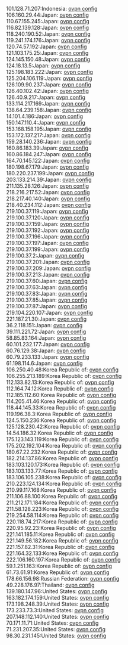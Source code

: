 101.128.71.207:Indonesia: [ovpn config](vpn/101_128_71_207.ovpn)  
106.160.29.44:Japan: [ovpn config](vpn/106_160_29_44.ovpn)  
110.67.155.245:Japan: [ovpn config](vpn/110_67_155_245.ovpn)  
116.82.139.128:Japan: [ovpn config](vpn/116_82_139_128.ovpn)  
118.240.190.52:Japan: [ovpn config](vpn/118_240_190_52.ovpn)  
119.241.174.176:Japan: [ovpn config](vpn/119_241_174_176.ovpn)  
120.74.57.192:Japan: [ovpn config](vpn/120_74_57_192.ovpn)  
121.103.175.25:Japan: [ovpn config](vpn/121_103_175_25.ovpn)  
124.145.150.48:Japan: [ovpn config](vpn/124_145_150_48.ovpn)  
124.18.13.5:Japan: [ovpn config](vpn/124_18_13_5.ovpn)  
125.198.183.222:Japan: [ovpn config](vpn/125_198_183_222.ovpn)  
125.204.106.119:Japan: [ovpn config](vpn/125_204_106_119.ovpn)  
126.109.90.237:Japan: [ovpn config](vpn/126_109_90_237.ovpn)  
126.40.102.42:Japan: [ovpn config](vpn/126_40_102_42.ovpn)  
126.40.9.217:Japan: [ovpn config](vpn/126_40_9_217.ovpn)  
133.114.217.169:Japan: [ovpn config](vpn/133_114_217_169.ovpn)  
138.64.239.158:Japan: [ovpn config](vpn/138_64_239_158.ovpn)  
14.101.4.186:Japan: [ovpn config](vpn/14_101_4_186.ovpn)  
150.147.110.4:Japan: [ovpn config](vpn/150_147_110_4.ovpn)  
153.168.158.195:Japan: [ovpn config](vpn/153_168_158_195.ovpn)  
153.172.137.217:Japan: [ovpn config](vpn/153_172_137_217.ovpn)  
159.28.140.236:Japan: [ovpn config](vpn/159_28_140_236.ovpn)  
160.86.183.39:Japan: [ovpn config](vpn/160_86_183_39.ovpn)  
160.86.184.247:Japan: [ovpn config](vpn/160_86_184_247.ovpn)  
164.70.145.122:Japan: [ovpn config](vpn/164_70_145_122.ovpn)  
180.198.67.179:Japan: [ovpn config](vpn/180_198_67_179.ovpn)  
180.220.237.199:Japan: [ovpn config](vpn/180_220_237_199.ovpn)  
203.133.214.39:Japan: [ovpn config](vpn/203_133_214_39.ovpn)  
211.135.28.126:Japan: [ovpn config](vpn/211_135_28_126.ovpn)  
218.216.217.52:Japan: [ovpn config](vpn/218_216_217_52.ovpn)  
218.217.40.140:Japan: [ovpn config](vpn/218_217_40_140.ovpn)  
218.40.234.112:Japan: [ovpn config](vpn/218_40_234_112.ovpn)  
219.100.37.119:Japan: [ovpn config](vpn/219_100_37_119.ovpn)  
219.100.37.120:Japan: [ovpn config](vpn/219_100_37_120.ovpn)  
219.100.37.159:Japan: [ovpn config](vpn/219_100_37_159.ovpn)  
219.100.37.192:Japan: [ovpn config](vpn/219_100_37_192.ovpn)  
219.100.37.196:Japan: [ovpn config](vpn/219_100_37_196.ovpn)  
219.100.37.197:Japan: [ovpn config](vpn/219_100_37_197.ovpn)  
219.100.37.199:Japan: [ovpn config](vpn/219_100_37_199.ovpn)  
219.100.37.2:Japan: [ovpn config](vpn/219_100_37_2.ovpn)  
219.100.37.201:Japan: [ovpn config](vpn/219_100_37_201.ovpn)  
219.100.37.209:Japan: [ovpn config](vpn/219_100_37_209.ovpn)  
219.100.37.213:Japan: [ovpn config](vpn/219_100_37_213.ovpn)  
219.100.37.60:Japan: [ovpn config](vpn/219_100_37_60.ovpn)  
219.100.37.63:Japan: [ovpn config](vpn/219_100_37_63.ovpn)  
219.100.37.83:Japan: [ovpn config](vpn/219_100_37_83.ovpn)  
219.100.37.85:Japan: [ovpn config](vpn/219_100_37_85.ovpn)  
219.100.37.87:Japan: [ovpn config](vpn/219_100_37_87.ovpn)  
219.104.220.107:Japan: [ovpn config](vpn/219_104_220_107.ovpn)  
221.187.21.30:Japan: [ovpn config](vpn/221_187_21_30.ovpn)  
36.2.118.151:Japan: [ovpn config](vpn/36_2_118_151.ovpn)  
39.111.221.72:Japan: [ovpn config](vpn/39_111_221_72.ovpn)  
58.85.83.164:Japan: [ovpn config](vpn/58_85_83_164.ovpn)  
60.101.232.177:Japan: [ovpn config](vpn/60_101_232_177.ovpn)  
60.76.129.38:Japan: [ovpn config](vpn/60_76_129_38.ovpn)  
60.79.233.133:Japan: [ovpn config](vpn/60_79_233_133.ovpn)  
61.198.114.6:Japan: [ovpn config](vpn/61_198_114_6.ovpn)  
106.250.40.48:Korea Republic of: [ovpn config](vpn/106_250_40_48.ovpn)  
106.255.213.189:Korea Republic of: [ovpn config](vpn/106_255_213_189.ovpn)  
112.133.82.13:Korea Republic of: [ovpn config](vpn/112_133_82_13.ovpn)  
112.164.74.12:Korea Republic of: [ovpn config](vpn/112_164_74_12.ovpn)  
112.185.112.60:Korea Republic of: [ovpn config](vpn/112_185_112_60.ovpn)  
114.205.41.46:Korea Republic of: [ovpn config](vpn/114_205_41_46.ovpn)  
118.44.145.33:Korea Republic of: [ovpn config](vpn/118_44_145_33.ovpn)  
119.196.38.3:Korea Republic of: [ovpn config](vpn/119_196_38_3.ovpn)  
124.5.150.236:Korea Republic of: [ovpn config](vpn/124_5_150_236.ovpn)  
125.128.230.42:Korea Republic of: [ovpn config](vpn/125_128_230_42.ovpn)  
14.54.186.32:Korea Republic of: [ovpn config](vpn/14_54_186_32.ovpn)  
175.123.143.119:Korea Republic of: [ovpn config](vpn/175_123_143_119.ovpn)  
175.202.192.104:Korea Republic of: [ovpn config](vpn/175_202_192_104.ovpn)  
180.67.22.232:Korea Republic of: [ovpn config](vpn/180_67_22_232.ovpn)  
182.214.137.86:Korea Republic of: [ovpn config](vpn/182_214_137_86.ovpn)  
183.103.120.173:Korea Republic of: [ovpn config](vpn/183_103_120_173.ovpn)  
183.103.133.77:Korea Republic of: [ovpn config](vpn/183_103_133_77.ovpn)  
183.106.105.238:Korea Republic of: [ovpn config](vpn/183_106_105_238.ovpn)  
210.223.124.134:Korea Republic of: [ovpn config](vpn/210_223_124_134.ovpn)  
210.99.117.168:Korea Republic of: [ovpn config](vpn/210_99_117_168.ovpn)  
211.106.88.100:Korea Republic of: [ovpn config](vpn/211_106_88_100.ovpn)  
211.212.171.184:Korea Republic of: [ovpn config](vpn/211_212_171_184.ovpn)  
211.58.128.223:Korea Republic of: [ovpn config](vpn/211_58_128_223.ovpn)  
219.254.58.114:Korea Republic of: [ovpn config](vpn/219_254_58_114.ovpn)  
220.118.74.217:Korea Republic of: [ovpn config](vpn/220_118_74_217.ovpn)  
220.95.92.23:Korea Republic of: [ovpn config](vpn/220_95_92_23.ovpn)  
221.141.185.11:Korea Republic of: [ovpn config](vpn/221_141_185_11.ovpn)  
221.149.56.182:Korea Republic of: [ovpn config](vpn/221_149_56_182.ovpn)  
221.157.82.31:Korea Republic of: [ovpn config](vpn/221_157_82_31.ovpn)  
221.164.32.133:Korea Republic of: [ovpn config](vpn/221_164_32_133.ovpn)  
222.106.160.197:Korea Republic of: [ovpn config](vpn/222_106_160_197.ovpn)  
59.1.251.163:Korea Republic of: [ovpn config](vpn/59_1_251_163.ovpn)  
61.73.61.91:Korea Republic of: [ovpn config](vpn/61_73_61_91.ovpn)  
178.66.156.98:Russian Federation: [ovpn config](vpn/178_66_156_98.ovpn)  
49.228.176.97:Thailand: [ovpn config](vpn/49_228_176_97.ovpn)  
139.180.147.96:United States: [ovpn config](vpn/139_180_147_96.ovpn)  
163.182.174.159:United States: [ovpn config](vpn/163_182_174_159.ovpn)  
173.198.248.39:United States: [ovpn config](vpn/173_198_248_39.ovpn)  
173.233.73.3:United States: [ovpn config](vpn/173_233_73_3.ovpn)  
207.148.112.140:United States: [ovpn config](vpn/207_148_112_140.ovpn)  
70.171.11.71:United States: [ovpn config](vpn/70_171_11_71.ovpn)  
71.231.207.35:United States: [ovpn config](vpn/71_231_207_35.ovpn)  
98.30.231.145:United States: [ovpn config](vpn/98_30_231_145.ovpn)  
